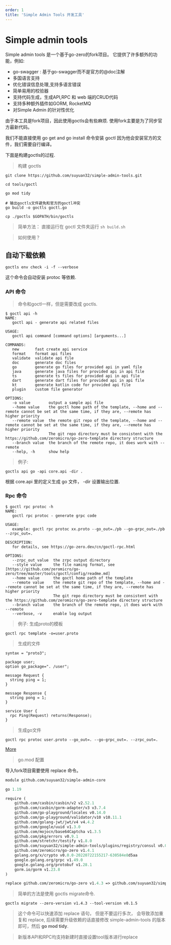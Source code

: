 ```yaml
---
order: 1
title: 'Simple Admin Tools 开发工具'
---
```


# Simple admin tools
Simple admin tools 是一个基于go-zero的fork项目。
它提供了许多额外的功能，例如:
- go-swagger : 基于go-swagger而不是官方的@doc注解
- 多国语言支持
- 优化错误信息处理,支持多语言错误
- 简单易用的校验器
- 支持代码生成，生成API,RPC 和 web 端的CRUD代码
- 支持多种额外插件如GORM, RocketMQ
- 对Simple Admin 的针对性优化 

由于本工具是fork项目，因此使用goctls会有些麻烦. 使用fork主要是为了同步官方最新代码。

我们不能直接使用 go get and go install 命令安装 goctl 因为他会安装官方的文件，我们需要自行编译。

下面是构建goctls的过程.

> 构建 goctls

```shell
git clone https://github.com/suyuan32/simple-admin-tools.git

cd tools/goctl

go mod tidy

# 输出goctls文件避免和官方的goctl冲突
go build -o goctls goctl.go

cp ./goctls $GOPATH/bin/goctls
```

> 简单方法： 直接运行在 goctl 文件夹运行 `sh build.sh `

> 如何使用？

## 自动下载依赖

```shell
goctls env check -i -f --verbose
```
这个命令会自动安装 protoc 等依赖.

### API 命令 

> 命令和goctl一样，但是需要改成 goctls.

```shell
$ goctl api -h
NAME:
   goctl api - generate api related files

USAGE:
   goctl api command [command options] [arguments...]

COMMANDS:
   new       fast create api service
   format    format api files
   validate  validate api file
   doc       generate doc files
   go        generate go files for provided api in yaml file
   java      generate java files for provided api in api file
   ts        generate ts files for provided api in api file
   dart      generate dart files for provided api in api file
   kt        generate kotlin code for provided api file
   plugin    custom file generator

OPTIONS:
   -o value        output a sample api file
   --home value    the goctl home path of the template, --home and --remote cannot be set at the same time, if they are, --remote has higher priority
   --remote value  the remote git repo of the template, --home and --remote cannot be set at the same time, if they are, --remote has higher priority
                   The git repo directory must be consistent with the https://github.com/zeromicro/go-zero-template directory structure
   --branch value  the branch of the remote repo, it does work with --remote
   --help, -h      show help
```

> 例子:

```shell
goctls api go -api core.api -dir .
```
根据 core.api 里的定义生成 go 文件， -dir 设置输出位置.

### Rpc 命令

```shell
$ goctl rpc protoc -h
NAME:
   goctl rpc protoc - generate grpc code

USAGE:
   example: goctl rpc protoc xx.proto --go_out=./pb --go-grpc_out=./pb --zrpc_out=.

DESCRIPTION:
   for details, see https://go-zero.dev/cn/goctl-rpc.html

OPTIONS:
   --zrpc_out value  the zrpc output directory
   --style value     the file naming format, see [https://github.com/zeromicro/go-zero/tree/master/tools/goctl/config/readme.md]
   --home value      the goctl home path of the template
   --remote value    the remote git repo of the template, --home and --remote cannot be set at the same time, if they are, --remote has higher priority
                     The git repo directory must be consistent with the https://github.com/zeromicro/go-zero-template directory structure
   --branch value    the branch of the remote repo, it does work with --remote
   --verbose, -v     enable log output
```

> 例子: 生成proto的模板

```shell
goctl rpc template -o=user.proto
```

> 生成的文件

```shell
syntax = "proto3";

package user;
option go_package=". /user";

message Request {
  string ping = 1;
}

message Response {
  string pong = 1;
}

service User {
  rpc Ping(Request) returns(Response);
}
```
> 生成go文件

```shell
goctl rpc protoc user.proto --go_out=. --go-grpc_out=. --zrpc_out=.
```
[More](https://go-zero.dev/docs/goctl/zrpc)

> go.mod 配置

导入fork项目需要使用 replace 命令。

```mod
module github.com/suyuan32/simple-admin-core

go 1.19

require (
	github.com/casbin/casbin/v2 v2.52.1
	github.com/casbin/gorm-adapter/v3 v3.7.4
	github.com/go-playground/locales v0.14.0
	github.com/go-playground/validator/v10 v10.11.1
	github.com/golang-jwt/jwt/v4 v4.4.2
	github.com/google/uuid v1.3.0
	github.com/mojocn/base64Captcha v1.3.5
	github.com/pkg/errors v0.9.1
	github.com/stretchr/testify v1.8.0
	github.com/suyuan32/simple-admin-tools/plugins/registry/consul v0.0.0-20220923060146-bde681863b8d
	github.com/zeromicro/go-zero v1.4.1
	golang.org/x/crypto v0.0.0-20220722155217-630584e8d5aa
	google.golang.org/grpc v1.49.0
	google.golang.org/protobuf v1.28.1
	gorm.io/gorm v1.23.8
)

replace github.com/zeromicro/go-zero v1.4.3 => github.com/suyuan32/simple-admin-tools v0.1.5
```
> 简单的方法是使用 goctls migrate命令.

```shell
goctls migrate --zero-version v1.4.3 --tool-version v0.1.5
```

> 这个命令可以快速添加 replace 语句， 但是不要运行多次， 会导致添加重复和 replace, 后续需要升级依赖的话直接修改 simple-admin-tools 的版本即可，然后 
 **go mod tidy**.

> 新版本API和RPC均支持新建时直接设置tool版本进行replace
